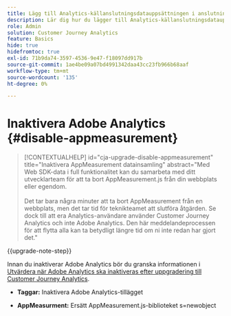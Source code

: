 ```yaml
---
title: Lägg till Analytics-källanslutningsdatauppsättningen i anslutningen
description: Lär dig hur du lägger till Analytics-källanslutningsdatauppsättningen i anslutningen
role: Admin
solution: Customer Journey Analytics
feature: Basics
hide: true
hidefromtoc: true
exl-id: 71b9da74-3597-4536-9e47-f18097dd917b
source-git-commit: 1ae4be09a07bd4991342daa43cc23fb966b68aaf
workflow-type: tm+mt
source-wordcount: '135'
ht-degree: 0%

---
```


# Inaktivera Adobe Analytics {#disable-appmeasurement}

<!-- markdownlint-disable MD034 -->

>[!CONTEXTUALHELP]
>id="cja-upgrade-disable-appmeasurement"
>title="Inaktivera AppMeasurement datainsamling"
>abstract="Med Web SDK-data i full funktionalitet kan du samarbeta med ditt utvecklarteam för att ta bort AppMeasurement.js från din webbplats eller egendom.<br><br>Det tar bara några minuter att ta bort AppMeasurement från en webbplats, men det tar tid för teknikteamet att slutföra åtgärden. Se dock till att era Analytics-användare använder Customer Journey Analytics och inte Adobe Analytics. Den här meddelandeprocessen för att flytta alla kan ta betydligt längre tid om ni inte redan har gjort det."

<!-- markdownlint-enable MD034 -->

{{upgrade-note-step}}

Innan du inaktiverar Adobe Analytics bör du granska informationen i [Utvärdera när Adobe Analytics ska inaktiveras efter uppgradering till Customer Journey Analytics](/help/getting-started/cja-upgrade/cja-upgrade-fully-move.md).

* **Taggar:** Inaktivera Adobe Analytics-tillägget

* **AppMeasurment:** Ersätt AppMeasurement.js-biblioteket s=newobject
